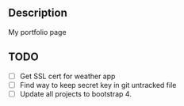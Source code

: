 ## Description
My portfolio page

## TODO
 - [ ] Get SSL cert for weather app
 - [ ] Find way to keep secret key in git untracked file
 - [ ] Update all projects to bootstrap 4.